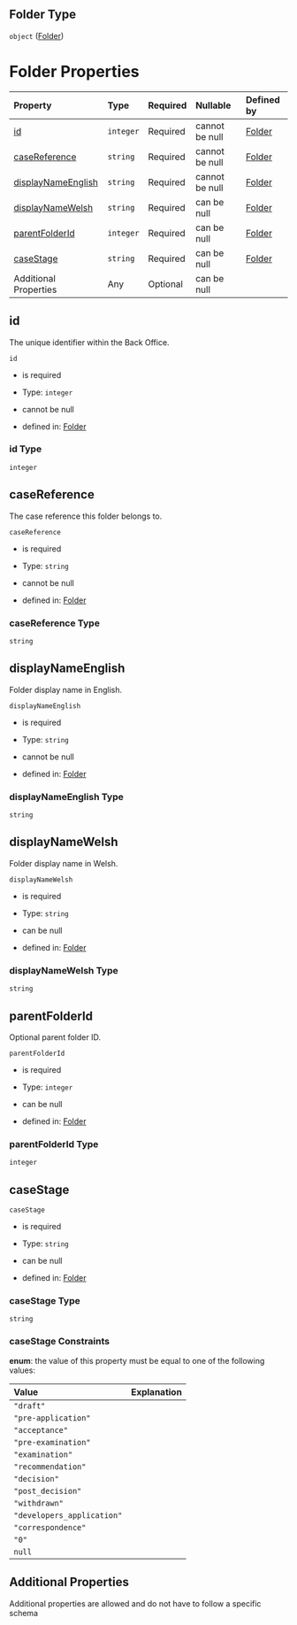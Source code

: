 ## Folder Type

`object` ([Folder](folder.md))

# Folder Properties

| Property                                  | Type      | Required | Nullable       | Defined by                                                                                            |
| :---------------------------------------- | :-------- | :------- | :------------- | :---------------------------------------------------------------------------------------------------- |
| [id](#id)                                 | `integer` | Required | cannot be null | [Folder](folder-properties-id.md "folder.schema.json#/properties/id")                                 |
| [caseReference](#casereference)           | `string`  | Required | cannot be null | [Folder](folder-properties-casereference.md "folder.schema.json#/properties/caseReference")           |
| [displayNameEnglish](#displaynameenglish) | `string`  | Required | cannot be null | [Folder](folder-properties-displaynameenglish.md "folder.schema.json#/properties/displayNameEnglish") |
| [displayNameWelsh](#displaynamewelsh)     | `string`  | Required | can be null    | [Folder](folder-properties-displaynamewelsh.md "folder.schema.json#/properties/displayNameWelsh")     |
| [parentFolderId](#parentfolderid)         | `integer` | Required | can be null    | [Folder](folder-properties-parentfolderid.md "folder.schema.json#/properties/parentFolderId")         |
| [caseStage](#casestage)                   | `string`  | Required | can be null    | [Folder](folder-properties-casestage.md "folder.schema.json#/properties/caseStage")                   |
| Additional Properties                     | Any       | Optional | can be null    |                                                                                                       |

## id

The unique identifier within the Back Office.

`id`

* is required

* Type: `integer`

* cannot be null

* defined in: [Folder](folder-properties-id.md "folder.schema.json#/properties/id")

### id Type

`integer`

## caseReference

The case reference this folder belongs to.

`caseReference`

* is required

* Type: `string`

* cannot be null

* defined in: [Folder](folder-properties-casereference.md "folder.schema.json#/properties/caseReference")

### caseReference Type

`string`

## displayNameEnglish

Folder display name in English.

`displayNameEnglish`

* is required

* Type: `string`

* cannot be null

* defined in: [Folder](folder-properties-displaynameenglish.md "folder.schema.json#/properties/displayNameEnglish")

### displayNameEnglish Type

`string`

## displayNameWelsh

Folder display name in Welsh.

`displayNameWelsh`

* is required

* Type: `string`

* can be null

* defined in: [Folder](folder-properties-displaynamewelsh.md "folder.schema.json#/properties/displayNameWelsh")

### displayNameWelsh Type

`string`

## parentFolderId

Optional parent folder ID.

`parentFolderId`

* is required

* Type: `integer`

* can be null

* defined in: [Folder](folder-properties-parentfolderid.md "folder.schema.json#/properties/parentFolderId")

### parentFolderId Type

`integer`

## caseStage



`caseStage`

* is required

* Type: `string`

* can be null

* defined in: [Folder](folder-properties-casestage.md "folder.schema.json#/properties/caseStage")

### caseStage Type

`string`

### caseStage Constraints

**enum**: the value of this property must be equal to one of the following values:

| Value                      | Explanation |
| :------------------------- | :---------- |
| `"draft"`                  |             |
| `"pre-application"`        |             |
| `"acceptance"`             |             |
| `"pre-examination"`        |             |
| `"examination"`            |             |
| `"recommendation"`         |             |
| `"decision"`               |             |
| `"post_decision"`          |             |
| `"withdrawn"`              |             |
| `"developers_application"` |             |
| `"correspondence"`         |             |
| `"0"`                      |             |
| `null`                     |             |

## Additional Properties

Additional properties are allowed and do not have to follow a specific schema
